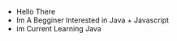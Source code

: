 - Hello There
- Im A Begginer Interested in Java + Javascript
- im Current Learning Java

<!---
IIpho3nix/IIpho3nix is a ✨ special ✨ repository because its `README.md` (this file) appears on your GitHub profile.
You can click the Preview link to take a look at your changes.
--->
